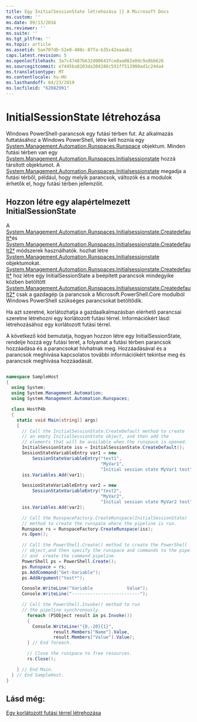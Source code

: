 ```yaml
---
title: Egy InitialSessionState létrehozása |} A Microsoft Docs
ms.custom: ''
ms.date: 09/13/2016
ms.reviewer: ''
ms.suite: ''
ms.tgt_pltfrm: ''
ms.topic: article
ms.assetid: 5ae707db-52e0-408c-87fa-b35c42eaaab1
caps.latest.revision: 5
ms.openlocfilehash: 3a7c47487b632d00643fce0aa082e0dc9a9bb626
ms.sourcegitcommit: e7445ba8203da304286c591ff513900ad1c244a4
ms.translationtype: MT
ms.contentlocale: hu-HU
ms.lasthandoff: 04/23/2019
ms.locfileid: "62082991"
---
```

# <a name="creating-an-initialsessionstate"></a>InitialSessionState létrehozása

Windows PowerShell-parancsok egy futási térben fut. Az alkalmazás futtatásához a Windows PowerShell, létre kell hoznia egy [System.Management.Automation.Runspaces.Runspace](/dotnet/api/System.Management.Automation.Runspaces.Runspace) objektum. Minden futási térben van egy [System.Management.Automation.Runspaces.Initialsessionstate](/dotnet/api/System.Management.Automation.Runspaces.InitialSessionState) hozzá társított objektumot. A [System.Management.Automation.Runspaces.Initialsessionstate](/dotnet/api/System.Management.Automation.Runspaces.InitialSessionState) megadja a futási térből, például, hogy melyik parancsok, változók és a modulok érhetők el, hogy futási térben jellemzőit.

## <a name="create-a-default-initialsessionstate"></a>Hozzon létre egy alapértelmezett InitialSessionState

 A [System.Management.Automation.Runspaces.Initialsessionstate.Createdefault*](/dotnet/api/System.Management.Automation.Runspaces.InitialSessionState.CreateDefault)és [System.Management.Automation.Runspaces.Initialsessionstate.Createdefault2*](/dotnet/api/System.Management.Automation.Runspaces.InitialSessionState.CreateDefault2) módszerek használhatók. hozhat létre [System.Management.Automation.Runspaces.Initialsessionstate](/dotnet/api/System.Management.Automation.Runspaces.InitialSessionState) objektumokat. [System.Management.Automation.Runspaces.Initialsessionstate.Createdefault*](/dotnet/api/System.Management.Automation.Runspaces.InitialSessionState.CreateDefault) hoz létre egy InitialSessionState a beépített parancsok mindegyike közben betöltött [ System.Management.Automation.Runspaces.Initialsessionstate.Createdefault2*](/dotnet/api/System.Management.Automation.Runspaces.InitialSessionState.CreateDefault2) csak a gazdagép (a parancsok a Microsoft.PowerShell.Core modulból Windows PowerShell szükséges parancsokat betöltődik.

 Ha azt szeretné, korlátozhatja a gazdaalkalmazásban elérhető parancsai szeretne létrehozni egy korlátozott futási térrel. Információkért lásd: létrehozásához egy korlátozott futási térrel.

 A következő kód bemutatja, hogyan hozzon létre egy InitialSessionState, rendelje hozzá egy futási teret, a folyamat a futási térben parancsok hozzáadása és a parancsokat hívhatnak meg. Hozzáadásával és a parancsok meghívása kapcsolatos további információkért tekintse meg és parancsok meghívása hozzáadását.

```csharp

namespace SampleHost
{
  using System;
  using System.Management.Automation;
  using System.Management.Automation.Runspaces;

  class HostP4b
  {
    static void Main(string[] args)
    {
      // Call the InitialSessionState.CreateDefault method to create
      // an empty InitialSessionState object, and then add the
      // elements that will be available when the runspace is opened.
      InitialSessionState iss = InitialSessionState.CreateDefault();
      SessionStateVariableEntry var1 = new
          SessionStateVariableEntry("test1",
                                    "MyVar1",
                                    "Initial session state MyVar1 test");
      iss.Variables.Add(var1);

      SessionStateVariableEntry var2 = new
          SessionStateVariableEntry("test2",
                                    "MyVar2",
                                    "Initial session state MyVar2 test");
      iss.Variables.Add(var2);

      // Call the RunspaceFactory.CreateRunspace(InitialSessionState)
      // method to create the runspace where the pipeline is run.
      Runspace rs = RunspaceFactory.CreateRunspace(iss);
      rs.Open();

      // Call the PowerShell.Create() method to create the PowerShell
      // object,and then specify the runspace and commands to the pipeline.
      // and  create the command pipeline.
      PowerShell ps = PowerShell.Create();
      ps.Runspace = rs;
      ps.AddCommand("Get-Variable");
      ps.AddArgument("test*");

      Console.WriteLine("Variable             Value");
      Console.WriteLine("--------------------------");

      // Call the PowerShell.Invoke() method to run
      // the pipeline synchronously.
        foreach (PSObject result in ps.Invoke())
        {
          Console.WriteLine("{0,-20}{1}",
                  result.Members["Name"].Value,
                  result.Members["Value"].Value);
        } // End foreach.

        // Close the runspace to free resources.
        rs.Close();

    } // End Main.
  } // End SampleHost.
}
```

## <a name="see-also"></a>Lásd még:

 [Egy korlátozott futási térrel létrehozása](./creating-a-constrained-runspace.md)
